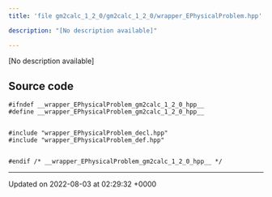 ```yaml
---
title: 'file gm2calc_1_2_0/gm2calc_1_2_0/wrapper_EPhysicalProblem.hpp'

description: "[No description available]"

---
```







[No description available]




## Source code

```
#ifndef __wrapper_EPhysicalProblem_gm2calc_1_2_0_hpp__
#define __wrapper_EPhysicalProblem_gm2calc_1_2_0_hpp__


#include "wrapper_EPhysicalProblem_decl.hpp"
#include "wrapper_EPhysicalProblem_def.hpp"


#endif /* __wrapper_EPhysicalProblem_gm2calc_1_2_0_hpp__ */
```


-------------------------------

Updated on 2022-08-03 at 02:29:32 +0000
